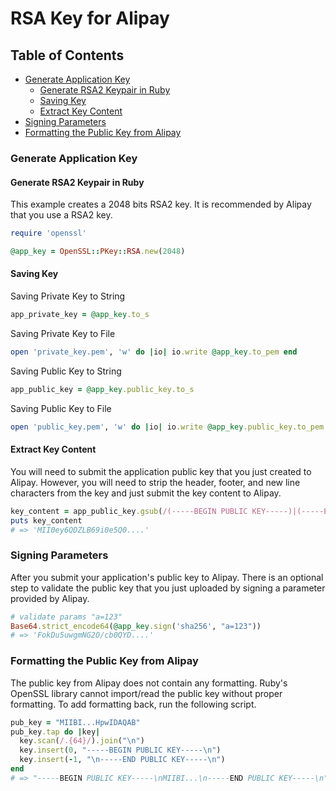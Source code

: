 # RSA Key for Alipay

## Table of Contents

* [Generate Application Key](#generate-application-key)
  * [Generate RSA2 Keypair in Ruby](#generate-rsa2-keypair-in-ruby)
  * [Saving Key](#saving-key)
  * [Extract Key Content](#extract-key-content)
* [Signing Parameters](#signing-parameters)
* [Formatting the Public Key from Alipay](#formatting-the-public-key-from-alipay)

### Generate Application Key
#### Generate RSA2 Keypair in Ruby
This example creates a 2048 bits RSA2 key. It is recommended by Alipay that
you use a RSA2 key.
```ruby
require 'openssl'

@app_key = OpenSSL::PKey::RSA.new(2048)
```
#### Saving Key
Saving Private Key to String
```ruby
app_private_key = @app_key.to_s
```

Saving Private Key to File
```ruby
open 'private_key.pem', 'w' do |io| io.write @app_key.to_pem end
```

Saving Public Key to String
```ruby
app_public_key = @app_key.public_key.to_s
```

Saving Public Key to File
```ruby
open 'public_key.pem', 'w' do |io| io.write @app_key.public_key.to_pem end
```

#### Extract Key Content
You will need to submit the application public key that you just created
to Alipay. However, you will need to strip the header, footer, and new line
characters from the key and just submit the key content to Alipay.
```ruby
key_content = app_public_key.gsub(/(-----BEGIN PUBLIC KEY-----)|(-----END PUBLIC KEY-----)|(\n)/, "")
puts key_content
# => 'MII0ey6QDZLB69i0e5Q0....'
```

### Signing Parameters
After you submit your application's public key to Alipay. There is an optional
step to validate the public key that you just uploaded by signing a parameter
provided by Alipay.

```ruby
# validate params "a=123"
Base64.strict_encode64(@app_key.sign('sha256', "a=123"))
# => 'FokDu5uwgmNG2O/cb0QYD....'
```

### Formatting the Public Key from Alipay
The public key from Alipay does not contain any formatting. Ruby's OpenSSL
library cannot import/read the public key without proper formatting. To add
formatting back, run the following script.

```ruby
pub_key = "MIIBI...HpwIDAQAB"
pub_key.tap do |key|
  key.scan(/.{64}/).join("\n")
  key.insert(0, "-----BEGIN PUBLIC KEY-----\n")
  key.insert(-1, "\n-----END PUBLIC KEY-----\n")
end
# => "-----BEGIN PUBLIC KEY-----\nMIIBI...\n-----END PUBLIC KEY-----\n"
```


